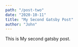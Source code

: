 ```yaml
---
path: "/post-two"
date: "2020-10-11"
title: "My Second Gatsby Post"
author: "John"
---
```


This is My second gatsby post.